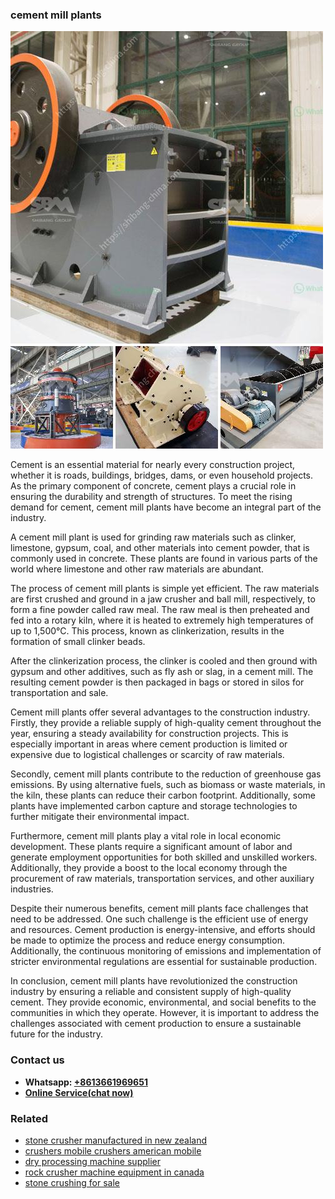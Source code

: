 <h3>cement mill plants</h3><img src='1706755521.jpg' alt=''><p>Cement is an essential material for nearly every construction project, whether it is roads, buildings, bridges, dams, or even household projects. As the primary component of concrete, cement plays a crucial role in ensuring the durability and strength of structures. To meet the rising demand for cement, cement mill plants have become an integral part of the industry.</p><p>A cement mill plant is used for grinding raw materials such as clinker, limestone, gypsum, coal, and other materials into cement powder, that is commonly used in concrete. These plants are found in various parts of the world where limestone and other raw materials are abundant.</p><p>The process of cement mill plants is simple yet efficient. The raw materials are first crushed and ground in a jaw crusher and ball mill, respectively, to form a fine powder called raw meal. The raw meal is then preheated and fed into a rotary kiln, where it is heated to extremely high temperatures of up to 1,500°C. This process, known as clinkerization, results in the formation of small clinker beads.</p><p>After the clinkerization process, the clinker is cooled and then ground with gypsum and other additives, such as fly ash or slag, in a cement mill. The resulting cement powder is then packaged in bags or stored in silos for transportation and sale.</p><p>Cement mill plants offer several advantages to the construction industry. Firstly, they provide a reliable supply of high-quality cement throughout the year, ensuring a steady availability for construction projects. This is especially important in areas where cement production is limited or expensive due to logistical challenges or scarcity of raw materials.</p><p>Secondly, cement mill plants contribute to the reduction of greenhouse gas emissions. By using alternative fuels, such as biomass or waste materials, in the kiln, these plants can reduce their carbon footprint. Additionally, some plants have implemented carbon capture and storage technologies to further mitigate their environmental impact.</p><p>Furthermore, cement mill plants play a vital role in local economic development. These plants require a significant amount of labor and generate employment opportunities for both skilled and unskilled workers. Additionally, they provide a boost to the local economy through the procurement of raw materials, transportation services, and other auxiliary industries.</p><p>Despite their numerous benefits, cement mill plants face challenges that need to be addressed. One such challenge is the efficient use of energy and resources. Cement production is energy-intensive, and efforts should be made to optimize the process and reduce energy consumption. Additionally, the continuous monitoring of emissions and implementation of stricter environmental regulations are essential for sustainable production.</p><p>In conclusion, cement mill plants have revolutionized the construction industry by ensuring a reliable and consistent supply of high-quality cement. They provide economic, environmental, and social benefits to the communities in which they operate. However, it is important to address the challenges associated with cement production to ensure a sustainable future for the industry.</p><h3>Contact us</h3><ul><li><strong>Whatsapp:&nbsp;<a href="https://wa.me/8613661969651">+8613661969651</a></strong></li><li><a href="https://swt.shibang-china.com/?git&amp;zhl&amp;cement mill plants"><strong>Online Service(chat now)</strong></a></li></ul><h3>Related</h3><ul><li><a href='stone crusher manufactured in new zealand.md'>stone crusher manufactured in new zealand</a></li><li><a href='crushers mobile crushers american mobile.md'>crushers mobile crushers american mobile</a></li><li><a href='dry processing machine supplier.md'>dry processing machine supplier</a></li><li><a href='rock crusher machine equipment in canada.md'>rock crusher machine equipment in canada</a></li><li><a href='stone crushing for sale.md'>stone crushing for sale</a></li></ul>